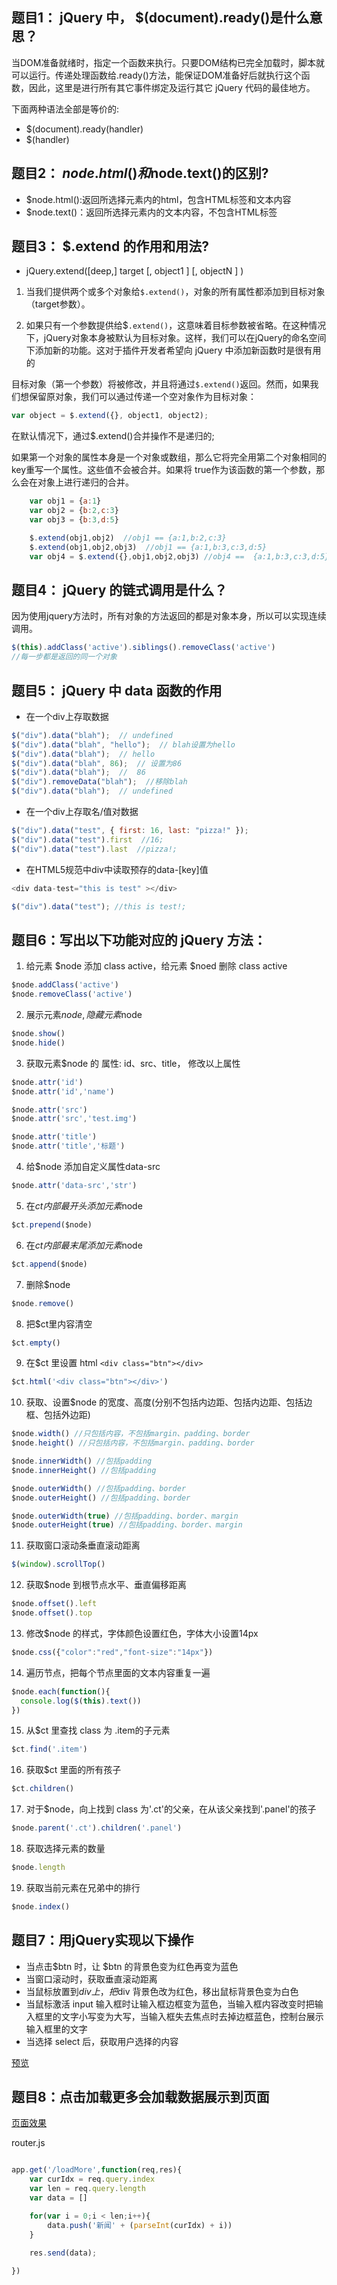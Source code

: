 ## 题目1： jQuery 中， $(document).ready()是什么意思？

当DOM准备就绪时，指定一个函数来执行。只要DOM结构已完全加载时，脚本就可以运行。传递处理函数给.ready()方法，能保证DOM准备好后就执行这个函数，因此，这里是进行所有其它事件绑定及运行其它 jQuery 代码的最佳地方。

下面两种语法全部是等价的:
- $(document).ready(handler)
- $(handler)

## 题目2： $node.html()和$node.text()的区别?

- $node.html():返回所选择元素内的html，包含HTML标签和文本内容
- $node.text()：返回所选择元素内的文本内容，不包含HTML标签

## 题目3： $.extend 的作用和用法? 

- jQuery.extend([deep,] target [, object1 ] [, objectN ] )

1. 当我们提供两个或多个对象给`$.extend()`，对象的所有属性都添加到目标对象（target参数）。

2. 如果只有一个参数提供给$`.extend()`，这意味着目标参数被省略。在这种情况下，jQuery对象本身被默认为目标对象。这样，我们可以在jQuery的命名空间下添加新的功能。这对于插件开发者希望向 jQuery 中添加新函数时是很有用的

目标对象（第一个参数）将被修改，并且将通过`$.extend()`返回。然而，如果我们想保留原对象，我们可以通过传递一个空对象作为目标对象：

```js
var object = $.extend({}, object1, object2);
```
在默认情况下，通过$.extend()合并操作不是递归的;

如果第一个对象的属性本身是一个对象或数组，那么它将完全用第二个对象相同的key重写一个属性。这些值不会被合并。如果将 true作为该函数的第一个参数，那么会在对象上进行递归的合并。

```js
    var obj1 = {a:1}
    var obj2 = {b:2,c:3}
    var obj3 = {b:3,d:5}

    $.extend(obj1,obj2)  //obj1 == {a:1,b:2,c:3}
    $.extend(obj1,obj2,obj3)  //obj1 == {a:1,b:3,c:3,d:5}
    var obj4 = $.extend({},obj1,obj2,obj3) //obj4 ==  {a:1,b:3,c:3,d:5}
```

## 题目4： jQuery 的链式调用是什么？

因为使用jquery方法时，所有对象的方法返回的都是对象本身，所以可以实现连续调用。

```js
$(this).addClass('active').siblings().removeClass('active')
//每一步都是返回的同一个对象
```

## 题目5： jQuery 中 data 函数的作用

- 在一个div上存取数据
```js
$("div").data("blah");  // undefined
$("div").data("blah", "hello");  // blah设置为hello
$("div").data("blah");  // hello
$("div").data("blah", 86);  // 设置为86
$("div").data("blah");  //  86
$("div").removeData("blah");  //移除blah
$("div").data("blah");  // undefined
```

- 在一个div上存取名/值对数据
```js
$("div").data("test", { first: 16, last: "pizza!" });
$("div").data("test").first  //16;
$("div").data("test").last  //pizza!;
```

- 在HTML5规范中div中读取预存的data-[key]值
```js
<div data-test="this is test" ></div>

$("div").data("test"); //this is test!;
```

## 题目6：写出以下功能对应的 jQuery 方法：

1. 给元素 $node 添加 class active，给元素 $noed 删除 class active
```js
$node.addClass('active')
$node.removeClass('active')
```

2. 展示元素$node, 隐藏元素$node
```js
$node.show()
$node.hide()
```

3. 获取元素$node 的 属性: id、src、title， 修改以上属性
```js
$node.attr('id')
$node.attr('id','name')

$node.attr('src')
$node.attr('src','test.img')

$node.attr('title')
$node.attr('title','标题')

```

4. 给$node 添加自定义属性data-src

```js
$node.attr('data-src','str')
```

5. 在$ct 内部最开头添加元素$node
```js
$ct.prepend($node)
```

6. 在$ct 内部最末尾添加元素$node
```js
$ct.append($node)
```

7. 删除$node
```js
$node.remove()
```

8. 把$ct里内容清空
```js
$ct.empty()
```

9. 在$ct 里设置 html   `<div class="btn"></div>`
```js
$ct.html('<div class="btn"></div>')
```

10. 获取、设置$node 的宽度、高度(分别不包括内边距、包括内边距、包括边框、包括外边距)
```js
$node.width() //只包括内容，不包括margin、padding、border
$node.height() //只包括内容，不包括margin、padding、border

$node.innerWidth() //包括padding
$node.innerHeight() //包括padding

$node.outerWidth() //包括padding、border
$node.outerHeight() //包括padding、border

$node.outerWidth(true) //包括padding、border、margin
$node.outerHeight(true) //包括padding、border、margin
```

11. 获取窗口滚动条垂直滚动距离
```js
$(window).scrollTop()
```

12. 获取$node 到根节点水平、垂直偏移距离
```js
$node.offset().left
$node.offset().top
```

13. 修改$node 的样式，字体颜色设置红色，字体大小设置14px
```js
$node.css({"color":"red","font-size":"14px"})
```

14. 遍历节点，把每个节点里面的文本内容重复一遍
```js
$node.each(function(){
  console.log($(this).text())
})
```

15. 从$ct 里查找 class 为 .item的子元素
```js
$ct.find('.item')
```

16. 获取$ct 里面的所有孩子
```js
$ct.children()
```

17. 对于$node，向上找到 class 为'.ct'的父亲，在从该父亲找到'.panel'的孩子
```js
$node.parent('.ct').children('.panel')
```

18. 获取选择元素的数量
```js
$node.length
```

19. 获取当前元素在兄弟中的排行

```js
$node.index()
```

## 题目7：用jQuery实现以下操作
- 当点击$btn 时，让 $btn 的背景色变为红色再变为蓝色
- 当窗口滚动时，获取垂直滚动距离
- 当鼠标放置到$div 上，把$div 背景色改为红色，移出鼠标背景色变为白色
- 当鼠标激活 input 输入框时让输入框边框变为蓝色，当输入框内容改变时把输入框里的文字小写变为大写，当输入框失去焦点时去掉边框蓝色，控制台展示输入框里的文字
- 当选择 select 后，获取用户选择的内容

[预览](http://js.jirengu.com/vegid/1/edit)

## 题目8：点击加载更多会加载数据展示到页面 

[页面效果](http://js.jirengu.com/fuqan/1/edit)

router.js
```js

app.get('/loadMore',function(req,res){
    var curIdx = req.query.index
    var len = req.query.length
    var data = []

    for(var i = 0;i < len;i++){
        data.push('新闻' + (parseInt(curIdx) + i))
    }

    res.send(data);
    
})
```